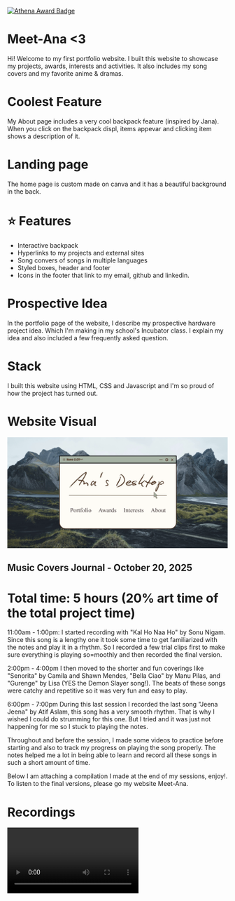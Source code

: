 [![Athena Award Badge](https://img.shields.io/endpoint?url=https%3A%2F%2Faward.athena.hackclub.com%2Fapi%2Fbadge)](https://award.athena.hackclub.com?utm_source=readme)
# Meet-Ana <3

Hi! Welcome to my first portfolio website.
I built this website to showcase my projects, awards, interests and activities.
It also includes my song covers and my favorite anime & dramas.

# Coolest Feature
My About page includes a very cool backpack feature (inspired by Jana). When you click on the backpack displ, items appevar and clicking item shows a description of it.

# Landing page
The home page is custom made on canva and it has a beautiful background in the back.

# ⭐ Features
- Interactive backpack
- Hyperlinks to my projects and external sites
- Song convers of songs in multiple languages
- Styled boxes, header and footer
- Icons in the footer that link to my email, github and linkedin.

# Prospective Idea
In the portfolio page of the website, I describe my prospective hardware project idea. Which I'm making in my school's Incubator class. I explain my idea and also included a few frequently asked question.

# Stack
I built this website using HTML, CSS and Javascript and I'm so proud of how the project has turned out.

# Website Visual
![Website ScreenShot](assets/ss.png)

## Music Covers Journal - October 20, 2025

# Total time: 5 hours (20% art time of the total project time)

11:00am - 1:00pm: 
I started recording with "Kal Ho Naa Ho" by Sonu Nigam. Since this song is a lengthy one it took some time to get familiarized with the notes and play it in a rhythm. So I recorded a few trial clips first to make sure everything is playing so=moothly and then recorded the final version.

2:00pm - 4:00pm
I then moved to the shorter and fun coverings like "Senorita" by Camila and Shawn Mendes, "Bella Ciao" by Manu Pilas, and "Gurenge" by Lisa (YES the Demon Slayer song!). The beats of these songs were catchy and repetitive so it was very fun and easy to play.

6:00pm - 7:00pm
During this last session I recorded the last song "Jeena Jeena" by Atif Aslam, this song has a very smooth rhythm. That is why I wished I could do strumming for this one. But I tried and it was just not happening for me so I stuck to playing the notes.

Throughout and before the session, I made some videos to practice before starting and also to track my progress on playing the song properly. The notes helped me a lot in being able to learn and record all these songs in such a short amount of time. 

Below I am attaching a compilation I made at the end of my sessions, enjoy!. To listen to the final versions, please go my website Meet-Ana. 

# Recordings
![Video Recoridng](assets/video.mp4)
